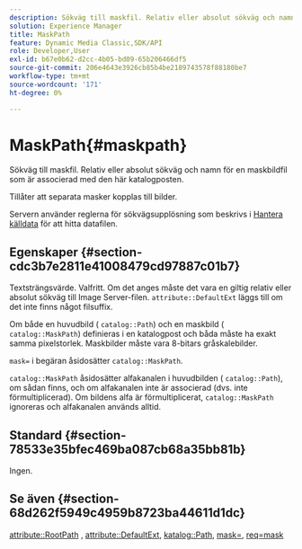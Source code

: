 ```yaml
---
description: Sökväg till maskfil. Relativ eller absolut sökväg och namn för en maskbildfil som är associerad med den här katalogposten.
solution: Experience Manager
title: MaskPath
feature: Dynamic Media Classic,SDK/API
role: Developer,User
exl-id: b67e0b62-d2cc-4b05-bd09-65b206466df5
source-git-commit: 206e4643e3926cb85b4be2189743578f88180be7
workflow-type: tm+mt
source-wordcount: '171'
ht-degree: 0%

---
```


# MaskPath{#maskpath}

Sökväg till maskfil. Relativ eller absolut sökväg och namn för en maskbildfil som är associerad med den här katalogposten.

Tillåter att separata masker kopplas till bilder.

Servern använder reglerna för sökvägsupplösning som beskrivs i [Hantera källdata](/help/aem-is-ir-api/is-api/image-serving-api-ref/c-configuration-and-administration/c-configuration-and-administration.md) för att hitta datafilen.

## Egenskaper {#section-cdc3b7e2811e41008479cd97887c01b7}

Textsträngsvärde. Valfritt. Om det anges måste det vara en giltig relativ eller absolut sökväg till Image Server-filen. `attribute::DefaultExt` läggs till om det inte finns något filsuffix.

Om både en huvudbild ( `catalog::Path`) och en maskbild ( `catalog::MaskPath`) definieras i en katalogpost och båda måste ha exakt samma pixelstorlek. Maskbilder måste vara 8-bitars gråskalebilder.

`mask=` i begäran åsidosätter `catalog::MaskPath`.

`catalog::MaskPath` åsidosätter alfakanalen i huvudbilden ( `catalog::Path`), om sådan finns, och om alfakanalen inte är associerad (dvs. inte förmultiplicerad). Om bildens alfa är förmultiplicerat, `catalog::MaskPath` ignoreras och alfakanalen används alltid.

## Standard {#section-78533e35bfec469ba087cb68a35bb81b}

Ingen.

## Se även {#section-68d262f5949c4959b8723ba44611d1dc}

[attribute::RootPath](/help/aem-is-ir-api/is-api/image-catalog/image-serving-api-ref/c-image-catalog-reference/c-attributes-reference/r-rootpath.md) , [attribute::DefaultExt](/help/aem-is-ir-api/is-api/image-catalog/image-serving-api-ref/c-image-catalog-reference/c-attributes-reference/r-defaultext.md), [katalog::Path](../../../../../../is-api/image-catalog/image-serving-api-ref/c-image-catalog-reference/c-image-svg-data-reference/c-image-data-reference/r-path-cat.md#reference-306afcaff172440ca81b85da8d78213c), [mask=](/help/aem-is-ir-api/is-api/http-ref/image-serving-api-ref/c-http-protocol-reference/c-command-reference/r-mask.md), [req=mask](/help/aem-is-ir-api/is-api/http-ref/image-serving-api-ref/c-http-protocol-reference/c-command-reference/r-req/r-req.md)

